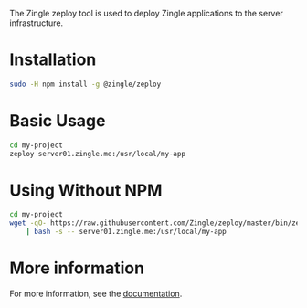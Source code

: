 The Zingle zeploy tool is used to deploy Zingle applications to the server
infrastructure.

Installation
============

```sh
sudo -H npm install -g @zingle/zeploy
```

Basic Usage
===========

```sh
cd my-project
zeploy server01.zingle.me:/usr/local/my-app
```

Using Without NPM
=================

```sh
cd my-project
wget -qO- https://raw.githubusercontent.com/Zingle/zeploy/master/bin/zeploy \
    | bash -s -- server01.zingle.me:/usr/local/my-app
```

More information
================
For more information, see the [documentation](doc/overview.md).
